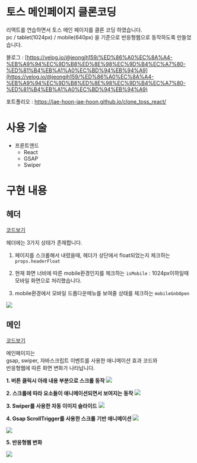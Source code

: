 # 토스 메인페이지 클론코딩

리액트를 연습하면서 토스 메인 페이지를 클론 코딩 하였습니다.<br/>
pc / tablet(1024px) / mobile(640px) 을 기준으로 반응형웹으로 동작하도록 만들었습니다.<br/>

블로그 : [https://velog.io/@jeongjh159/%ED%86%A0%EC%8A%A4-%EB%A9%94%EC%9D%B8%ED%8E%98%EC%9D%B4%EC%A7%80-%ED%81%B4%EB%A1%A0%EC%BD%94%EB%94%A9](https://velog.io/@jeongjh159/%ED%86%A0%EC%8A%A4-%EB%A9%94%EC%9D%B8%ED%8E%98%EC%9D%B4%EC%A7%80-%ED%81%B4%EB%A1%A0%EC%BD%94%EB%94%A9)

포트폴리오 : <a href="https://jae-hoon-jae-hoon.github.io/clone_toss_react/" target="_blank">https://jae-hoon-jae-hoon.github.io/clone_toss_react/</a>


# 사용 기술
- 프론트엔드
	- React
	- GSAP
	- Swiper
    

# 구현 내용

## 헤더
<a href="https://github.com/jae-hoon-jae-hoon/clone_toss_react/blob/main/src/common/Header.js" target="_blank">코드보기</a>

헤더에는 3가지 상태가 존재합니다.<br />

1. 페이지를 스크롤해서 내렸을때, 헤더가 상단에서 float되었는지 체크하는 `props.headerFloat`

2. 현재 화면 너비에 따른 mobile환경인지를 체크하는 `isMobile`
: 1024px이하일때 모바일 화면으로 처리했습니다.

3. mobile환경에서 모바일 드롭다운메뉴를 보여줄 상태를 체크하는 `mobileGnbOpen`

![](https://velog.velcdn.com/images/jeongjh159/post/267f1e9d-89c3-42a7-b99e-91f04f19c828/image.gif)


## 메인
<a href="https://github.com/jae-hoon-jae-hoon/clone_toss_react/blob/main/src/pages/Home.js" target="_blank">코드보기</a>

메인페이지는 <br />
gsap, swiper, 자바스크립트 이벤트를 사용한 애니메이션 효과 코드와 <br />
반응형웹에 따른 화면 변화가 나타납니다.


**1. 버튼 클릭시 아래 내용 부분으로 스크롤 동작**
![](https://velog.velcdn.com/images/jeongjh159/post/411b0d37-c536-4f87-b00f-db3dbb974656/image.gif)
<br>

**2. 스크롤에 따라 요소들이 애니메이션되면서 보여지는 동작**
![](https://velog.velcdn.com/images/jeongjh159/post/1e9736e9-0acd-404b-8091-2ad69a8c0b17/image.gif)
<br>

**3. Swiper를 사용한 자동 이미지 슬라이드**
![](https://velog.velcdn.com/images/jeongjh159/post/d5a10a48-b3c6-4c9c-bfb2-b403588d2313/image.gif)
<br>

**4. Gsap ScrollTrigger를 사용한 스크롤 기반 애니메이션**
![](https://velog.velcdn.com/images/jeongjh159/post/df59ec39-1a19-4f60-a4af-28b309ef7392/image.gif)

![](https://velog.velcdn.com/images/jeongjh159/post/06c2da21-2190-43a3-b83e-3459e0288e3f/image.gif)
<br>

**5. 반응형웹 변화**

![](https://velog.velcdn.com/images/jeongjh159/post/5872bb00-8626-4134-b71a-34ec52b27dcc/image.gif)
<br>
